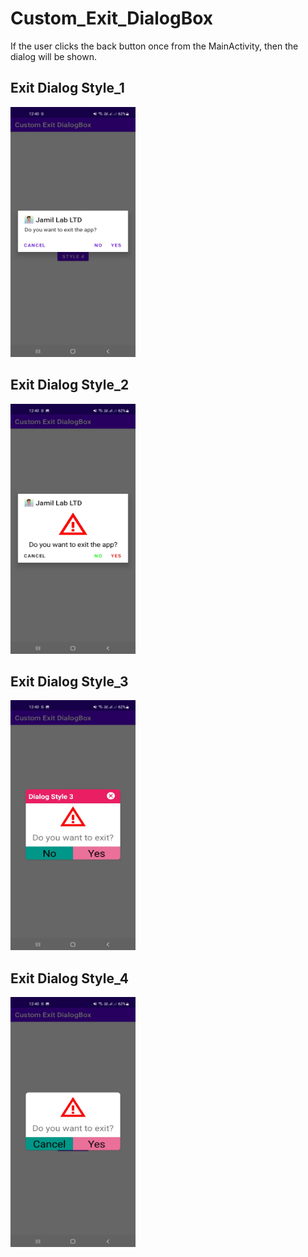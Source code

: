 # Custom_Exit_DialogBox

If the user clicks the back button once from the MainActivity, then the dialog will be shown.

## Exit Dialog Style_1
<img src="/image/ss_one.jpg" alt="Example Image" width="200" height="400">


## Exit Dialog Style_2
<img src="/image/ss_two.jpg" alt="Example Image" width="200" height="400">


## Exit Dialog Style_3
<img src="/image/ss_three.jpg" alt="Example Image" width="200" height="400">


## Exit Dialog Style_4
<img src="/image/ss_four.jpg" alt="Example Image" width="200" height="400">

